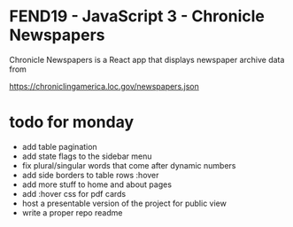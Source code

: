 # FEND19 - JavaScript 3 - Chronicle Newspapers

Chronicle Newspapers is a React app that displays newspaper archive data from

https://chroniclingamerica.loc.gov/newspapers.json

# todo for monday

- add table pagination
- add state flags to the sidebar menu
- fix plural/singular words that come after dynamic numbers
- add side borders to table rows :hover
- add more stuff to home and about pages
- add :hover css for pdf cards
- host a presentable version of the project for public view
- write a proper repo readme

